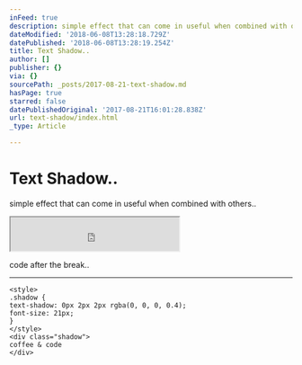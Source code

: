 ```yaml
---
inFeed: true
description: simple effect that can come in useful when combined with others..
dateModified: '2018-06-08T13:28:18.729Z'
datePublished: '2018-06-08T13:28:19.254Z'
title: Text Shadow..
author: []
publisher: {}
via: {}
sourcePath: _posts/2017-08-21-text-shadow.md
hasPage: true
starred: false
datePublishedOriginal: '2017-08-21T16:01:28.838Z'
url: text-shadow/index.html
_type: Article

---
```

# Text Shadow..

simple effect that can come in useful when combined with others..

<iframe src="https://the-grid.github.io/ed-userhtml/?g=eJyzKS6pzEm149IrzkhMyS9XqFbgKkmtKNGFcK0UDAoqFIyguCg9KVHDQEcBivRMNK0VuNLy84CqM6tSrRSMDAsqrLlquWz0oYbapGSWKSTnJBYX2ypBDFSy40rOT0tLTVVQU0jOT0kFqgWqseMCACWeKWY" height="60" style=""></iframe>

code after the break..

---

    <style>
    .shadow { 
    text-shadow: 0px 2px 2px rgba(0, 0, 0, 0.4); 
    font-size: 21px;
    }
    </style>
    <div class="shadow">
    coffee & code
    </div>